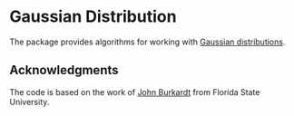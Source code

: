 # Gaussian Distribution

The package provides algorithms for working with
[Gaussian distributions](https://en.wikipedia.org/wiki/Normal_distribution).

## Acknowledgments

The code is based on the work of
[John Burkardt](http://people.sc.fsu.edu/~jburkardt/i.html) from Florida State
University.
